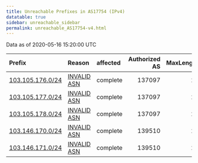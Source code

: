 ```yaml
---
title: Unreachable Prefixes in AS17754 (IPv4)
datatable: true
sidebar: unreachable_sidebar
permalink: unreachable_AS17754-v4.html
---
```


Data as of 2020-05-16 15:20:00 UTC


<div class="datatable-begin"></div>

| Prefix                                                     | Reason                                                                                                  | affected   |   Authorized AS |   MaxLength | Anchor                                       |   unreachable /24s |
|:-----------------------------------------------------------|:--------------------------------------------------------------------------------------------------------|:-----------|----------------:|------------:|:---------------------------------------------|-------------------:|
| [103.105.176.0/24](https://stat.ripe.net/103.105.176.0/24) | [INVALID ASN](https://rpki-validator.ripe.net/announcement-preview?asn=AS17754&prefix=103.105.176.0/24) | complete   |          137097 |          22 | [APNIC](unreachable_APNIC_RPKI_Root-v4.html) |                  1 |
| [103.105.177.0/24](https://stat.ripe.net/103.105.177.0/24) | [INVALID ASN](https://rpki-validator.ripe.net/announcement-preview?asn=AS17754&prefix=103.105.177.0/24) | complete   |          137097 |          22 | [APNIC](unreachable_APNIC_RPKI_Root-v4.html) |                  1 |
| [103.105.178.0/24](https://stat.ripe.net/103.105.178.0/24) | [INVALID ASN](https://rpki-validator.ripe.net/announcement-preview?asn=AS17754&prefix=103.105.178.0/24) | complete   |          137097 |          22 | [APNIC](unreachable_APNIC_RPKI_Root-v4.html) |                  1 |
| [103.146.170.0/24](https://stat.ripe.net/103.146.170.0/24) | [INVALID ASN](https://rpki-validator.ripe.net/announcement-preview?asn=AS17754&prefix=103.146.170.0/24) | complete   |          139510 |          24 | [APNIC](unreachable_APNIC_RPKI_Root-v4.html) |                  1 |
| [103.146.171.0/24](https://stat.ripe.net/103.146.171.0/24) | [INVALID ASN](https://rpki-validator.ripe.net/announcement-preview?asn=AS17754&prefix=103.146.171.0/24) | complete   |          139510 |          24 | [APNIC](unreachable_APNIC_RPKI_Root-v4.html) |                  1 |

<div class="datatable-end"></div>